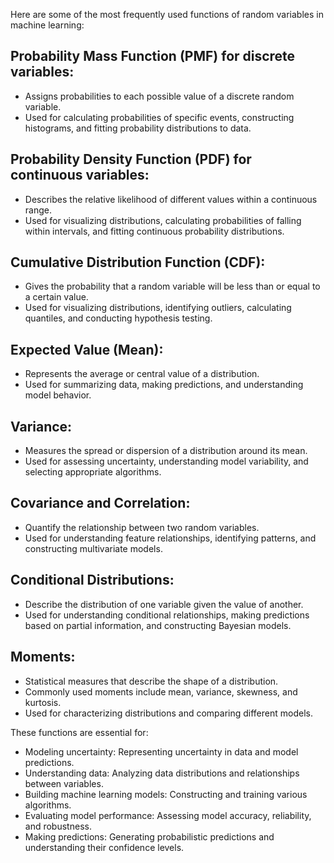 Here are some of the most frequently used functions of random variables in machine learning:

## Probability Mass Function (PMF) for discrete variables:

- Assigns probabilities to each possible value of a discrete random variable.
- Used for calculating probabilities of specific events, constructing histograms, and fitting probability distributions to data.

## Probability Density Function (PDF) for continuous variables:

- Describes the relative likelihood of different values within a continuous range.
- Used for visualizing distributions, calculating probabilities of falling within intervals, and fitting continuous probability distributions.

## Cumulative Distribution Function (CDF):

- Gives the probability that a random variable will be less than or equal to a certain value.
- Used for visualizing distributions, identifying outliers, calculating quantiles, and conducting hypothesis testing.

## Expected Value (Mean):

- Represents the average or central value of a distribution.
- Used for summarizing data, making predictions, and understanding model behavior.

## Variance:

- Measures the spread or dispersion of a distribution around its mean.
- Used for assessing uncertainty, understanding model variability, and selecting appropriate algorithms.

## Covariance and Correlation:

- Quantify the relationship between two random variables.
- Used for understanding feature relationships, identifying patterns, and constructing multivariate models.

## Conditional Distributions:

- Describe the distribution of one variable given the value of another.
- Used for understanding conditional relationships, making predictions based on partial information, and constructing Bayesian models.

## Moments:

- Statistical measures that describe the shape of a distribution.
- Commonly used moments include mean, variance, skewness, and kurtosis.
- Used for characterizing distributions and comparing different models.

These functions are essential for:

- Modeling uncertainty: Representing uncertainty in data and model predictions.
- Understanding data: Analyzing data distributions and relationships between variables.
- Building machine learning models: Constructing and training various algorithms.
- Evaluating model performance: Assessing model accuracy, reliability, and robustness.
- Making predictions: Generating probabilistic predictions and understanding their confidence levels.
